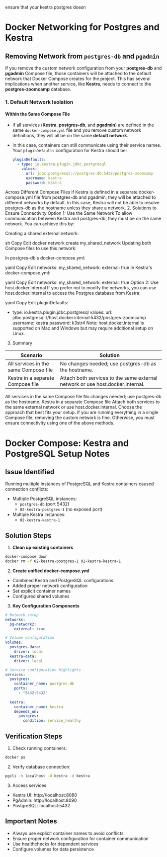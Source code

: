 ensure that your kestra postgres doesn

# Docker Networking for Postgres and Kestra

## Removing Network from `postgres-db` and `pgadmin`

If you remove the custom network configuration from your **postgres-db** and **pgadmin** Compose file, those containers will be attached to the default network that Docker Compose creates for the project. This has several implications when another service, like **Kestra**, needs to connect to the **postgres-zoomcamp** database.

### 1. Default Network Isolation  

#### **Within the Same Compose File**
- If all services (**Kestra**, **postgres-db**, and **pgadmin**) are defined in the same `docker-compose.yml` file and you remove custom network definitions, they will all be on the same **default network**.
- In this case, containers can still communicate using their service names. Your `pluginDefaults` configuration for Kestra should be:

  ```yaml
  pluginDefaults:
    - type: io.kestra.plugin.jdbc.postgresql
      values:
        url: jdbc:postgresql://postgres-db:5432/postgres-zoomcamp
        username: kestra
        password: k3str4

Across Different Compose Files
If Kestra is defined in a separate docker-compose.yml file from postgres-db and pgadmin, they will be attached to different networks by default.
In this case, Kestra will not be able to resolve postgres-db as the hostname unless they share a network.
2. Solutions to Ensure Connectivity
Option 1: Use the Same Network
To allow communication between Kestra and postgres-db, they must be on the same network. You can achieve this by:

Creating a shared external network:

sh
Copy
Edit
docker network create my_shared_network
Updating both Compose files to use this network:

In postgres-db's docker-compose.yml:

yaml
Copy
Edit
networks:
  my_shared_network:
    external: true
In Kestra's docker-compose.yml:

yaml
Copy
Edit
networks:
  my_shared_network:
    external: true
Option 2: Use host.docker.internal
If you prefer not to modify the networks, you can use host.docker.internal to access the Postgres database from Kestra:

yaml
Copy
Edit
pluginDefaults:
  - type: io.kestra.plugin.jdbc.postgresql
    values:
      url: jdbc:postgresql://host.docker.internal:5432/postgres-zoomcamp
      username: kestra
      password: k3str4
Note: host.docker.internal is supported on Mac and Windows but may require additional setup on Linux.

3. Summary

| Scenario    | Solution |
| -------- | ------- |
| All services in the same Compose file |	No changes needed; use postgres-db as the hostname.    |
| Kestra in a separate Compose file | Attach both services to the same external network or use host.docker.internal. |

All services in the same Compose file	No changes needed; use postgres-db as the hostname.
Kestra in a separate Compose file	Attach both services to the same external network or use host.docker.internal.
Choose the approach that best fits your setup. If you are running everything in a single Compose file, removing the custom network is fine. Otherwise, you must ensure connectivity using one of the above methods.

# Docker Compose: Kestra and PostgreSQL Setup Notes

## Issue Identified
Running multiple instances of PostgreSQL and Kestra containers caused connection conflicts:
- Multiple PostgreSQL instances:
  - `postgres-db` (port 5432)
  - `02-kestra-postgres-1` (no exposed port)
- Multiple Kestra instances:
  - `02-kestra-kestra-1`

## Solution Steps

1. **Clean up existing containers**
```bash
docker-compose down
docker rm -f 02-kestra-postgres-1 02-kestra-kestra-1
```

2. **Create unified docker-compose.yml**
- Combined Kestra and PostgreSQL configurations
- Added proper network configuration
- Set explicit container names
- Configured shared volumes

3. **Key Configuration Components**
```yaml
# Network setup
networks:
  pg-network2:
    external: true

# Volume configuration
volumes:
  postgres-data:
    driver: local
  kestra-data:
    driver: local

# Service configuration highlights
services:
  postgres:
    container_name: postgres-db
    ports:
      - "5432:5432"
    
  kestra:
    container_name: kestra
    depends_on:
      postgres:
        condition: service_healthy
```

## Verification Steps
1. Check running containers:
```bash
docker ps
```

2. Verify database connection:
```bash
pgcli -h localhost -U kestra -d kestra
```

3. Access services:
- Kestra UI: http://localhost:8080
- PgAdmin: http://localhost:8090
- PostgreSQL: localhost:5432

## Important Notes
- Always use explicit container names to avoid conflicts
- Ensure proper network configuration for container communication
- Use healthchecks for dependent services
- Configure volumes for data persistence